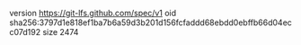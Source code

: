 version https://git-lfs.github.com/spec/v1
oid sha256:3797d1e818ef1ba7b6a59d3b201d156fcfaddd68ebdd0ebffb66d04ecc07d192
size 2474
